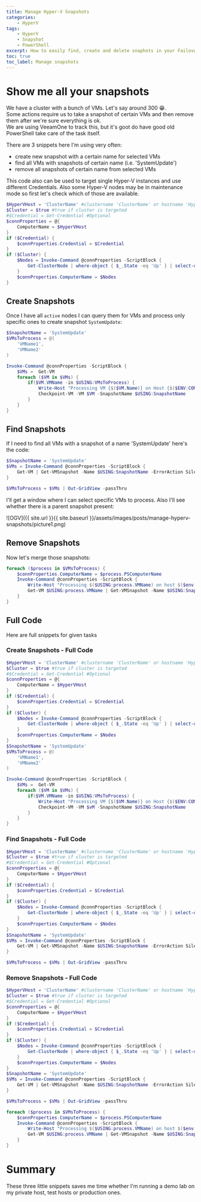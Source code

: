 ```yaml
---
title: Manage Hyper-V Snapshots
categories:
    - HyperV
tags:
    - HyperV
    - Snapshot
    - PowerShell
excerpt: How to easily find, create and delete snaphots in your FailoverCluster realm
toc: true
toc_label: Manage snapshots
---
```


# Show me all your snapshots

We have a cluster with a bunch of VMs. Let's say around 300 :grin:.  
Some actions require us to take a snapshot of certain VMs and then remove them after we're sure everything is ok.  
We are using VeeamOne to track this, but it's goot do have good old PowerShell take care of the task itself.

There are 3 snippets here I'm using very often:

- create new snapshot with a certain name for selected VMs
- find all VMs with snapshots of certain name (i.e. 'SystemUpdate')
- remove all snapshots of certain name from selected VMs

This code also can be used to target single Hyper-V instances and use different Credentials.
Also some Hyper-V nodes may be in maintenance mode so first let's check which of those are available.

```powershell
$HyperVHost = 'ClusterName' #clustername 'ClusterName' or hostname 'HyperVHost'
$Cluster = $true #true if cluster is targeted
#$Credential = Get-Credential #Optional
$connProperties = @{
    ComputerName = $HyperVHost
}
if ($Credential) {
    $connProperties.Credential = $Credential
}
if ($Cluster) {
    $Nodes = Invoke-Command @connProperties -ScriptBlock {
        Get-ClusterNode | where-object { $_.State -eq 'Up' } | select-object -ExpandProperty Name
    }
    $connProperties.ComputerName = $Nodes
}
```

## Create Snapshots

Once I have all `active` nodes I can query them for VMs and process only specific ones to create snapshot `SystemUpdate`:

```powershell
$SnapshotName = 'SystemUpdate'
$VMsToProcess = @(
    'VMName1',
    'VMName2'
)

Invoke-Command @connProperties -ScriptBlock {
    $VMs =  Get-VM
    foreach ($VM in $VMs) {
        if($VM.VMName -in $USING:VMsToProcess) {
            Write-Host "Processing VM {$($VM.Name)} on Host {$($ENV:COMPUTERNAME)}"
            Checkpoint-VM -VM $VM -SnapshotName $USING:SnapshotName
        }
    }
}
```

## Find Snapshots

If I need to find all VMs with a snapshot of a name 'SystemUpdate' here's the code:

```powershell
$SnapshotName = 'SystemUpdate'
$VMs = Invoke-Command @connProperties -ScriptBlock {
    Get-VM | Get-VMSnapshot -Name $USING:SnapshotName -ErrorAction SilentlyContinue
}

$VMsToProcess = $VMs | Out-GridView -passThru
```

I'll get a window where I can select specific VMs to process. Also I'll see whether there is a parent snapshot present:

![OGV]({{ site.url }}{{ site.baseurl }}/assets/images/posts/manage-hyperv-snapshots/picture1.png)

## Remove Snapshots

Now let's merge those snapshots:

```powershell
foreach ($process in $VMsToProcess) {
    $connProperties.ComputerName = $process.PSComputerName
    Invoke-Command @connProperties -ScriptBlock {
        Write-Host "Processing $($USING:process.VMName) on host $($env:COMPUTERNAME)"
        Get-VM $USING:process.VMName | Get-VMSnapshot -Name $USING:SnapshotName | Remove-VMSnapshot -Verbose
    }
}
```

## Full Code

Here are full snippets for given tasks

### Create Snapshots - Full Code

```powershell
$HyperVHost = 'ClusterName' #clustername 'ClusterName' or hostname 'HyperVHost'
$Cluster = $true #true if cluster is targeted
#$Credential = Get-Credential #Optional
$connProperties = @{
    ComputerName = $HyperVHost
}
if ($Credential) {
    $connProperties.Credential = $Credential
}
if ($Cluster) {
    $Nodes = Invoke-Command @connProperties -ScriptBlock {
        Get-ClusterNode | where-object { $_.State -eq 'Up' } | select-object -ExpandProperty Name
    }
    $connProperties.ComputerName = $Nodes
}
$SnapshotName = 'SystemUpdate'
$VMsToProcess = @(
    'VMName1',
    'VMName2'
)

Invoke-Command @connProperties -ScriptBlock {
    $VMs =  Get-VM
    foreach ($VM in $VMs) {
        if($VM.VMName -in $USING:VMsToProcess) {
            Write-Host "Processing VM {$($VM.Name)} on Host {$($ENV:COMPUTERNAME)}"
            Checkpoint-VM -VM $vM -SnapshotName $USING:SnapshotName
        }
    }
}
```

### Find Snapshots - Full Code

```powershell
$HyperVHost = 'ClusterName' #clustername 'ClusterName' or hostname 'HyperVHost'
$Cluster = $true #true if cluster is targeted
#$Credential = Get-Credential #Optional
$connProperties = @{
    ComputerName = $HyperVHost
}
if ($Credential) {
    $connProperties.Credential = $Credential
}
if ($Cluster) {
    $Nodes = Invoke-Command @connProperties -ScriptBlock {
        Get-ClusterNode | where-object { $_.State -eq 'Up' } | select-object -ExpandProperty Name
    }
    $connProperties.ComputerName = $Nodes
}
$SnapshotName = 'SystemUpdate'
$VMs = Invoke-Command @connProperties -ScriptBlock {
    Get-VM | Get-VMSnapshot -Name $USING:SnapshotName -ErrorAction SilentlyContinue
}

$VMsToProcess = $VMs | Out-GridView -passThru

```

### Remove Snapshots - Full Code

```powershell
$HyperVHost = 'ClusterName' #clustername 'ClusterName' or hostname 'HyperVHost'
$Cluster = $true #true if cluster is targeted
#$Credential = Get-Credential #Optional
$connProperties = @{
    ComputerName = $HyperVHost
}
if ($Credential) {
    $connProperties.Credential = $Credential
}
if ($Cluster) {
    $Nodes = Invoke-Command @connProperties -ScriptBlock {
        Get-ClusterNode | where-object { $_.State -eq 'Up' } | select-object -ExpandProperty Name
    }
    $connProperties.ComputerName = $Nodes
}
$SnapshotName = 'SystemUpdate'
$VMs = Invoke-Command @connProperties -ScriptBlock {
    Get-VM | Get-VMSnapshot -Name $USING:SnapshotName -ErrorAction SilentlyContinue
}

$VMsToProcess = $VMs | Out-GridView -passThru

foreach ($process in $VMsToProcess) {
    $connProperties.ComputerName = $process.PSComputerName
    Invoke-Command @connProperties -ScriptBlock {
        Write-Host "Processing $($USING:process.VMName) on host $($env:COMPUTERNAME)"
        Get-VM $USING:process.VMName | Get-VMSnapshot -Name $USING:SnapshotName | Remove-VMSnapshot -Verbose
    }
}
```

# Summary

These three little snippets saves me time whether I'm running a demo lab on  my private host, test hosts or production ones.
